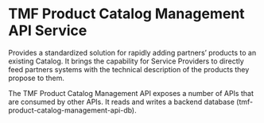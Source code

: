 # TMF Product Catalog Management API Service

Provides a standardized solution for rapidly adding partners’ products to an existing Catalog. It brings the capability for Service Providers to directly feed partners systems with the technical description of the products they propose to them.

The TMF Product Catalog Management API exposes a number of APIs that are consumed by other APIs. It reads and writes a backend database (tmf-product-catalog-management-api-db).